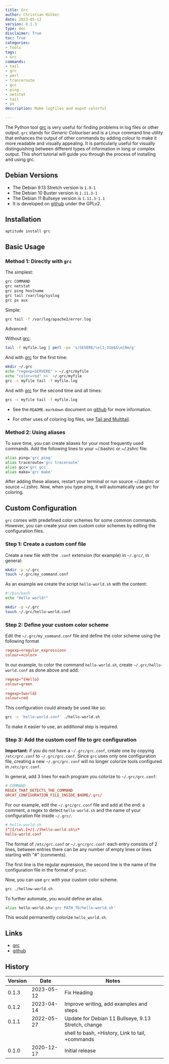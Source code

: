 ```yaml
---
title: Grc
author: Christian Külker
date: 2023-05-12
version: 0.1.3
type: doc
disclaimer: True
toc: True
categories:
- Tools
tags:
- Grc
commands:
- tail
- grc
- perl
- tranceroute
- gcc
- ping
- netstat
- tail
- ps
description: Make logfiles and ouput colorful

---
```


The Python tool [grc] is very useful for finding problems in log files or other
output. `grc` stands for _Generic Colouriser_ and is a Linux command line
utility that enhances the output of other commands by adding colour to make it
more readable and visually appealing. It is particularly useful for visually
distinguishing between different types of information in long or complex
output. This short tutorial will guide you through the process of installing
and using grc.

## Debian Versions

- The Debian 9.13 Stretch version is `1.9-1`
- The Debian 10 Buster version is    `1.11.3-1`
- The Debian 11 Bullseye version is  `1.11.3-1.1`
- It is developed on [github] under the GPLv2.

## Installation

```bash
aptitude install grc
```

## Basic Usage

### Method 1: Directly with `grc`

The simplest:

```bash
grc COMMAND
grc netstat
grc ping hostname
grc tail /var/log/syslog
grc ps aux
```

Simple:

```bash
grc tail -f /var/log/apache2/error.log
```

Advanced:

Without [grc]:

```bash
tail -f myfile.log | perl -pe 's/SEVERE/\e[1;31m$&\e[0m/g'
```

And with [grc] for the first time:

```bash
mkdir ~/.grc
echo "regexp=SERVERE" > ~/.grc/myfile
echo "color=red" >>  ~/.grc/myfile
grc -c myfile tail -f myfile.log
```

And with [grc] for the second time and all times:

```bash
grc -c myfile tail -f myfile.log
```

- See the `README.markdown` document on [github] for more information.

- For other uses of coloring log files, see [Tail and Multitail](tail.md).

### Method 2: Using aliases

To save time, you can create aliases for your most frequently used commands.
Add the following lines to your ~/.bashrc or ~/.zshrc file:

```bash
alias ping='grc ping'
alias traceroute='grc traceroute'
alias gcc='grc gcc'
alias make='grc make'
```

After adding these aliases, restart your terminal or run source ~/.bashrc or
source ~/.zshrc. Now, when you type ping, it will automatically use grc for
coloring.

## Custom Configuration

`grc` comes with predefined color schemes for some common commands. However,
you can create your own custom color schemes by editing the configuration
files.

### Step 1: Create a custom conf file

Create a new file with the `.conf` extension (for example) in `~/.grc/`, in
general:

```bash
mkdir -p ~/.grc
touch ~/.grc/my_command.conf
```

As an example we create the script `hello-world.sh` with the content:

```bash
#!/bin/bash
echo "Hello world!"
```

```bash
mkdir -p ~/.grc
touch ~/.grc/hello-world.conf
```

### Step 2: Define your custom color scheme

Edit the `~/.grc/my_command.conf` file and define the color scheme using the following format

```conf
regexp=<regular_expression>
colour=<color>
```

In our example, to color the command `hello-world.sh`, create
`~/.grc/hello-world.conf` as done above and add:

```conf
regexp=^(Hello)
colour=green
-
regexp=(world)
colour=red
```

This configuration could already be used like so:

```bash
grc -c 'hello-world.conf' ./hello-world.sh
```

To make it easier to use, an additional step is required.

### Step 3: Add the custom conf file to grc configuration

__Important:__ if you do not have a `~/.grc/grc.conf`, create one by copying
`/etc/grc.conf` to `~/.grc/grc.conf`. Since `grc` uses only one configuration
file, creating a new `~/.grc/grc.conf` will no longer colorize tools configured
in `/etc/grc.conf`.

In general, add 3 lines for each program you colorize to `~/.grc/grc.conf`:

```conf
# COMMAND
REGEX_THAT_DETECTS_THE_COMMAND
GRCAT_CONFIGURATION_FILE_INSIDE_$HOME/.grc/
```

For our example, edit the `~/.grc/grc.conf` file and add at the end: a comment,
a regex to detect `hello-world.sh` and the name of your configuration file
inside `~/.grc/`.

```conf
# hello-world.sh
(^|[/\w\.]+/|./)hello-world.sh\s*
hello-world.conf
```

The format of `/etc/grc.conf` or `~/.grc/grc.conf`: each entry consists of 2
lines, between entries there can be any number of empty lines or lines starting
with "#" (comments).

The first line is the regular expression, the second line is the name of the
configuration file in the format of `grcat`.

Now, you can use `grc` with your custom color scheme.

```bash
grc ./hellow-world.sh
```

To further automate, you would define an alias.

```bash
alias hello-world.sh='grc PATH_TO/hello-world.sh'
```

This would permanently colorize `hello_world.sh`.

## Links

- [grc]
- [github]

[grc]: http://kassiopeia.juls.savba.sk/~garabik/software/grc.html
[github]: https://github.com/garabik/grc

## History

| Version | Date       | Notes                                                |
| ------- | ---------- | ---------------------------------------------------- |
| 0.1.3   | 2023-05-12 | Fix Heading                                          |
| 0.1.2   | 2023-04-14 | Improve writing, add examples and steps              |
| 0.1.1   | 2022-05-27 | Update for Debian 11 Bullseye, 9.13 Stretch, change  |
|         |            | shell to bash, +History, Link to tail, +commands     |
| 0.1.0   | 2020-12-17 | Initial release                                      |


